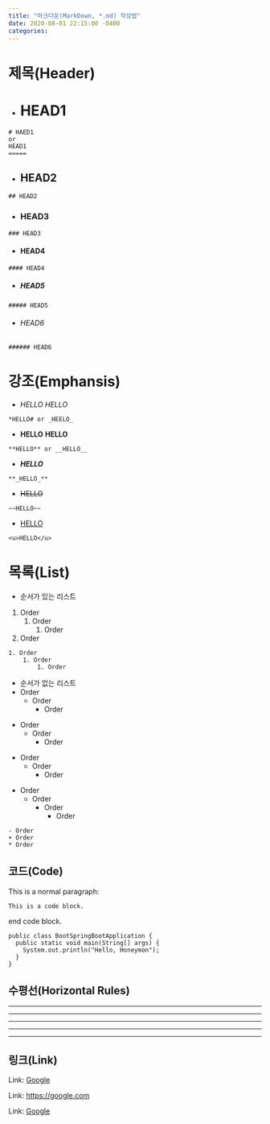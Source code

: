 ```yaml
---
title: "마크다운(MarkDown, *.md) 작성법"
date: 2020-08-01 22:15:00 -0400
categories:
---
```


# 제목(Header)

- # HEAD1
```
# HAED1
or
HEAD1
=====
```

- ## HEAD2
```
## HEAD2
```

- ### HEAD3
```
### HEAD3
```

- #### HEAD4
```
#### HEAD4
```

- ##### HEAD5
```
##### HEAD5
```

- ###### HEAD6
```
###### HEAD6
```


# 강조(Emphansis)

- *HELLO* _HELLO_
```
*HELLO# or _HEELO_
```

- **HELLO** __HELLO__
```
**HELLO** or __HELLO__
```

- **_HELLO_**
```
**_HELLO_**
```

- ~~HELLO~~
```
~~HELLO~~
```

- <u>HELLO</u>
```
<u>HELLO</u>
```


# 목록(List)

- 순서가 있는 리스트
1. Order
    1. Order
        1. Order
1. Order
```
1. Order
    1. Order
        1. Order
```

- 순서가 없는 리스트
- Order
    - Order
        - Order
* Order
    * Order
        * Order
+ Order
    + Order
        + Order
* Order
    - Order
        + Order
            + Order
```
- Order
+ Order
* Order
```


## 코드(Code)

This is a normal paragraph:

    This is a code block.
    
end code block.

```
public class BootSpringBootApplication {
  public static void main(String[] args) {
    System.out.println("Hello, Honeymon");
  }
}
```


## 수평선(Horizontal Rules)

* * *

***

*****

- - -

---------------------------------------


## 링크(Link)

Link: [Google][google-link]

[google-link]: https://google.com

Link: <https://google.com>

Link: [Google](https://google.com)
